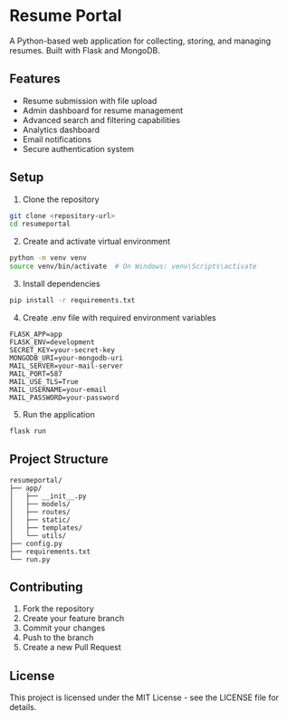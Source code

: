 # Resume Portal

A Python-based web application for collecting, storing, and managing resumes. Built with Flask and MongoDB.

## Features

- Resume submission with file upload
- Admin dashboard for resume management
- Advanced search and filtering capabilities
- Analytics dashboard
- Email notifications
- Secure authentication system

## Setup

1. Clone the repository
```bash
git clone <repository-url>
cd resumeportal
```

2. Create and activate virtual environment
```bash
python -m venv venv
source venv/bin/activate  # On Windows: venv\Scripts\activate
```

3. Install dependencies
```bash
pip install -r requirements.txt
```

4. Create .env file with required environment variables
```
FLASK_APP=app
FLASK_ENV=development
SECRET_KEY=your-secret-key
MONGODB_URI=your-mongodb-uri
MAIL_SERVER=your-mail-server
MAIL_PORT=587
MAIL_USE_TLS=True
MAIL_USERNAME=your-email
MAIL_PASSWORD=your-password
```

5. Run the application
```bash
flask run
```

## Project Structure

```
resumeportal/
├── app/
│   ├── __init__.py
│   ├── models/
│   ├── routes/
│   ├── static/
│   ├── templates/
│   └── utils/
├── config.py
├── requirements.txt
└── run.py
```

## Contributing

1. Fork the repository
2. Create your feature branch
3. Commit your changes
4. Push to the branch
5. Create a new Pull Request

## License

This project is licensed under the MIT License - see the LICENSE file for details. 